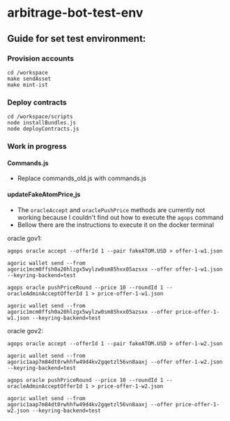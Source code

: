# arbitrage-bot-test-env

## Guide for set test environment:

### Provision accounts

```shell
cd /workspace
make sendAsset
make mint-ist

```

### Deploy contracts

```shell
cd /workspace/scripts
node installBundles.js
node deployContracts.js
```

### Work in progress

#### Commands.js

- Replace commands_old.js with commands.js

#### updateFakeAtomPrice,js

- The `oracleAccept` and `oraclePushPrice` methods are currently not working because I couldn't find out how to execute the `agops` command
- Bellow there are the instructions to execute it on the docker terminal

oracle gov1:

```shell
agops oracle accept --offerId 1 --pair fakeATOM.USD > offer-1-w1.json

agoric wallet send --from agoric1mcm0ffsh0a20hlzgx5wylzw0sm85hxx05azsxx --offer offer-1-w1.json --keyring-backend=test

agops oracle pushPriceRound --price 10 --roundId 1 --oracleAdminAcceptOfferId 1 > price-offer-1-w1.json

agoric wallet send --from agoric1mcm0ffsh0a20hlzgx5wylzw0sm85hxx05azsxx --offer price-offer-1-w1.json --keyring-backend=test
```

oracle gov2:

```shell
agops oracle accept --offerId 1 --pair fakeATOM.USD > offer-1-w2.json

agoric wallet send --from agoric1aap7m84dt0rwhhfw49d4kv2gqetzl56vn8aaxj --offer offer-1-w2.json --keyring-backend=test

agops oracle pushPriceRound --price 10 --roundId 1 --oracleAdminAcceptOfferId 1 > price-offer-1-w2.json

agoric wallet send --from agoric1aap7m84dt0rwhhfw49d4kv2gqetzl56vn8aaxj --offer price-offer-1-w2.json --keyring-backend=test
```
